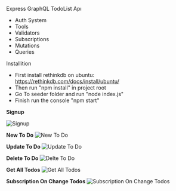 Express GraphQL TodoList Apı
- Auth System
- Tools
- Validators
- Subscriptions
- Mutations
- Queries

Installition
- First install rethinkdb on ubuntu: https://rethinkdb.com/docs/install/ubuntu/
- Then run "npm install" in project root
- Go To seeder folder and run "node index.js"
- Finish run the console "npm start"
 
**Signup**

![Signup](https://raw.githubusercontent.com/gron01/todo-api/master/usageImages/signup.PNG)

**New To Do**
![New To Do](https://raw.githubusercontent.com/gron01/todo-api/master/usageImages/newToDo.PNG)

**Update To Do**
![Update To Do](https://raw.githubusercontent.com/gron01/todo-api/master/usageImages/updateToDo.PNG)

**Delete To Do**
![Delte To Do](https://raw.githubusercontent.com/gron01/todo-api/master/usageImages/deleteToDo.PNG)

**Get All Todos**
![Get All Todos](https://raw.githubusercontent.com/gron01/todo-api/master/usageImages/getAllTodos.PNG)
 
**Subscription On Change Todos**
![Subscription On Change Todos](https://raw.githubusercontent.com/gron01/todo-api/master/usageImages/subscriptions.PNG)


